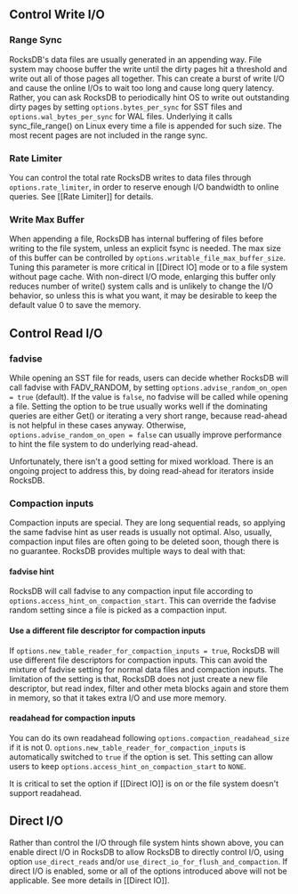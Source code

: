 ## Control Write I/O
### Range Sync
RocksDB's data files are usually generated in an appending way. File system may choose buffer the write until the dirty pages hit a threshold and write out all of those pages all together. This can create a burst of write I/O and cause the online I/Os to wait too long and cause long query latency. Rather, you can ask RocksDB to periodically hint OS to write out outstanding dirty pages by setting `options.bytes_per_sync` for SST files and `options.wal_bytes_per_sync` for WAL files. Underlying it calls sync_file_range() on Linux every time a file is appended for such size. The most recent pages are not included in the range sync.

### Rate Limiter
You can control the total rate RocksDB writes to data files through `options.rate_limiter`, in order to reserve enough I/O bandwidth to online queries. See [[Rate Limiter]] for details.

### Write Max Buffer
When appending a file, RocksDB has internal buffering of files before writing to the file system, unless an explicit fsync is needed. The max size of this buffer can be controlled by `options.writable_file_max_buffer_size`. Tuning this parameter is more critical in [[Direct IO] mode or to a file system without page cache. With non-direct I/O mode, enlarging this buffer only reduces number of write() system calls and is unlikely to change the I/O behavior, so unless this is what you want, it may be desirable to keep the default value 0 to save the memory.

## Control Read I/O
### fadvise
While opening an SST file for reads, users can decide whether RocksDB will call fadvise with FADV_RANDOM, by setting `options.advise_random_on_open = true` (default). If the value is `false`, no fadvise will be called while opening a file. Setting the option to be true usually works well if the dominating queries are either Get() or iterating a very short range, because read-ahead is not helpful in these cases anyway. Otherwise, `options.advise_random_on_open = false` can usually improve performance to hint the file system to do underlying read-ahead.

Unfortunately, there isn't a good setting for mixed workload. There is an ongoing project to address this, by doing read-ahead for iterators inside RocksDB.

### Compaction inputs
Compaction inputs are special. They are long sequential reads, so applying the same fadvise hint as user reads is usually not optimal. Also, usually, compaction input files are often going to be deleted soon, though there is no guarantee. RocksDB provides multiple ways to deal with that:

#### fadvise hint
RocksDB will call fadvise to any compaction input file according to `options.access_hint_on_compaction_start`. This can override the fadvise random setting since a file is picked as a compaction input.

#### Use a different file descriptor for compaction inputs
If `options.new_table_reader_for_compaction_inputs = true`, RocksDB will use different file descriptors for compaction inputs. This can avoid the mixture of fadvise setting for normal data files and compaction inputs. The limitation of the setting is that, RocksDB does not just create a new file descriptor, but read index, filter and other meta blocks again and store them in memory, so that it takes extra I/O and use more memory.

#### readahead for compaction inputs
You can do its own readahead following `options.compaction_readahead_size` if it is not 0. `options.new_table_reader_for_compaction_inputs` is automatically switched to `true` if the option is set. This setting can allow users to keep `options.access_hint_on_compaction_start` to `NONE`.

It is critical to set the option if [[Direct IO]] is on or the file system doesn't support readahead.

## Direct I/O
Rather than control the I/O through file system hints shown above, you can enable direct I/O in RocksDB to allow RocksDB to directly control I/O, using option `use_direct_reads` and/or `use_direct_io_for_flush_and_compaction`. If direct I/O is enabled, some or all of the options introduced above will not be applicable. See more details in [[Direct IO]].